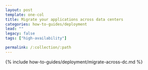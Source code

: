 ```yaml
---
layout: post
template: one-col
title: Migrate your applications across data centers
categories: how-to-guides/deployment
lead: ""
legacy: false
tags: ["high-availability"]

permalink: /:collection/:path
---
```

{% include how-to-guides/deployment/migrate-across-dc.md %}